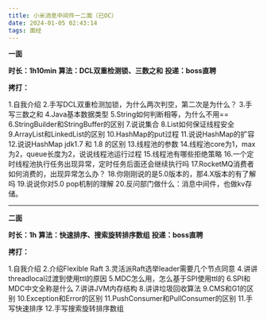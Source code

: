 ```yaml
---
title: 小米消息中间件一二面（已OC）
date: 2024-01-05 02:43:14
tags: 面经
---
```

**一面**

**时长：1h10min**
**算法：DCL双重检测锁、三数之和**
**投递：boss直聘**

**拷打：**

1.自我介绍
2.手写DCL双重检测加锁，为什么两次判空，第二次是为什么？
3.手写三数之和
4.Java基本数据类型
5.String如何判断相等，为什么不用==
6.StringBuilder和StringBuffer的区别
7.说说集合
8.List如何保证线程安全
9.ArrayList和LinkedList的区别
10.HashMap的put过程
11.说说HashMap的扩容
12.说说HashMap jdk1.7 和 1.8 的区别
13.线程池的参数
14.线程池core为1，max为2，queue长度为2，说说线程池运行过程
15.线程池有哪些拒绝策略
16.一个定时线程池执行任务出现异常，定时任务后面还会继续执行吗
17.RocketMQ消费者如何消费的，出现异常怎么办？
18.你刚刚说的是5.0版本的，那4.X版本的有了解吗
19.说说你对5.0 pop机制的理解
20.反问部门做什么：消息中间件，也做kv存储。

-----------------

**二面**

**时长：1h**
**算法：快速排序、搜索旋转排序数组**
**投递：boss直聘**

**拷打：**

1.自我介绍
2.介绍Flexible Raft
3.灵活派Raft选举leader需要几个节点同意
4.讲讲threadlocal过渡到使用ttl的原因
5.MDC怎么用，怎么基于SPI使用ttl的
6.SPI和MDC中文全称是什么
7.讲讲JVM内存结构
8.讲讲垃圾回收算法
9.CMS和G1的区别
10.Exception和Error的区别
11.PushConsumer和PullConsumer的区别
11.手写快速排序
12.手写搜索旋转排序数组
